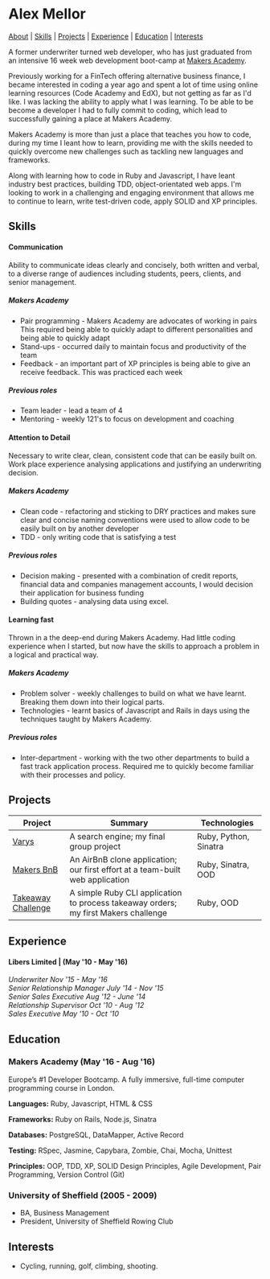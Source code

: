 # Alex Mellor

[About](#about) | [Skills](#skills) | [Projects](#projects) |
[Experience](#experience) | [Education](#education) |  [Interests](#interests)

A former underwriter turned web developer, who has just graduated from an intensive 16 week web development boot-camp at [Makers Academy](www.makersacademy.com/).

Previously working for a FinTech offering alternative business finance, I became interested in coding a year ago and spent a lot of time using online learning resources (Code Academy and EdX), but not getting as far as I'd like. I was lacking the ability to apply what I was learning. To be able to be become a developer I had to fully commit to coding, which lead to successfully gaining a place at Makers Academy.

Makers Academy is more than just a place that teaches you how to code, during my time I leant how to learn, providing me with the skills needed to quickly overcome new challenges such as tackling new languages and frameworks.

Along with learning how to code in Ruby and Javascript, I have leant industry best practices, building TDD, object-orientated web apps. I'm looking to work in a challenging and engaging environment that allows me to continue to learn, write test-driven code, apply SOLID and XP principles.

Skills
------
#### Communication
Ability to communicate ideas clearly and concisely, both written and verbal, to a diverse range of audiences including students, peers, clients, and senior management.

##### Makers Academy
- Pair programming - Makers Academy are advocates of working in pairs This required being able to quickly adapt to different personalities and being able to quickly adapt
- Stand-ups - occurred  daily to maintain focus and productivity of the team
- Feedback - an important part of XP principles is being able to give an receive feedback. This was practiced each week

##### Previous roles
- Team leader - lead a team of 4
- Mentoring - weekly 121's to focus on development and coaching

#### Attention to Detail
Necessary to write clear, clean, consistent code that can be easily built on. Work place experience analysing applications and justifying an underwriting decision.

##### Makers Academy
- Clean code - refactoring and sticking to DRY practices and makes sure clear and concise naming conventions were used to allow code to be easily built on by another developer
- TDD - only writing code that is satisfying a test

##### Previous roles
- Decision making - presented with a combination of credit reports, financial data and companies management accounts, I would decision their application for business funding
- Building quotes - analysing data using excel.


#### Learning fast
Thrown in a the deep-end during Makers Academy. Had little coding experience when I started, but now have the skills to approach a problem in a logical and practical way.

##### Makers Academy
- Problem solver - weekly challenges to build on what we have learnt. Breaking them down into their logical parts.
- Technologies - learnt basics of Javascript and Rails in days using the techniques taught by Makers Academy.

##### Previous roles
- Inter-department - working with the two other departments to build a fast track application process. Required me to quickly become familiar with their processes and policy.

Projects
-----
| Project | Summary | Technologies|
|---------------------------------------------------------------------------------------------------------------------------------|--------------------------------------------------------------------------------------------------|-------------------------------------------------------|
| [Varys](https://github.com/a-mellor/varys) | A search engine; my final group project  | Ruby, Python, Sinatra |
| [Makers BnB](https://github.com/a-mellor/MakersBnB) | An AirBnB clone application; our first effort at a team-built web application | Ruby, Sinatra, OOD |
| [Takeaway Challenge](https://github.com/a-mellor/takeaway-challenge) | A simple Ruby CLI application to process takeaway orders; my first Makers challenge | Ruby, OOD |

Experience
------
#### Libers Limited | (May '10 - May '16) <br>
*Underwriter Nov '15 - May '16<br>
Senior Relationship Manager July '14 - Nov '15<br>
Senior Sales Executive Aug '12 - June '14<br>
Relationship Supervisor Oct '10 - Aug '12<br>
Sales Executive May '10 - Oct '10*


Education
------
### Makers Academy (May '16 - Aug '16)
Europe’s #1 Developer Bootcamp. A fully immersive, full-time computer programming course in London.

**Languages:**
Ruby, Javascript, HTML & CSS

**Frameworks:**
Ruby on Rails, Node.js, Sinatra

**Databases:**
PostgreSQL, DataMapper, Active Record

**Testing:**
RSpec, Jasmine, Capybara, Zombie, Chai, Mocha, Unittest

**Principles:**
OOP, TDD, XP, SOLID Design Principles, Agile Development, Pair Programming, Version Control (Git)

### University of Sheffield (2005 - 2009)
* BA, Business Management
* President, University of Sheffield Rowing Club

Interests
-------
* Cycling, running, golf, climbing, shooting.
